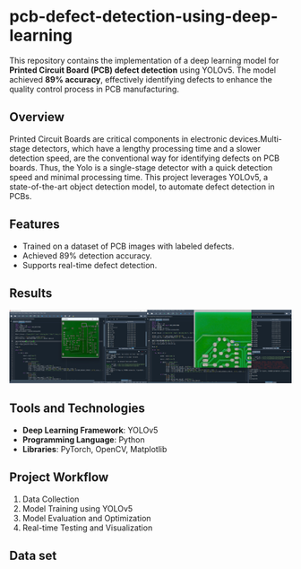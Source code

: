 # pcb-defect-detection-using-deep-learning 

This repository contains the implementation of a deep learning model for **Printed Circuit Board (PCB) defect detection** using YOLOv5. The model achieved **89% accuracy**, effectively identifying defects to enhance the quality control process in PCB manufacturing.  

## Overview  

Printed Circuit Boards are critical components in electronic devices.Multi-stage detectors, which have a lengthy processing time and a slower detection speed, are the conventional way for identifying defects on PCB boards. Thus, the Yolo is a single-stage detector with a quick detection speed and minimal processing time. This project leverages YOLOv5, a state-of-the-art object detection model, to automate defect detection in PCBs.

## Features  
- Trained on a dataset of PCB images with labeled defects.  
- Achieved 89% detection accuracy.   
- Supports real-time defect detection.  

## Results  
![Project Results](result.png)  


## Tools and Technologies  
- **Deep Learning Framework**: YOLOv5  
- **Programming Language**: Python  
- **Libraries**: PyTorch, OpenCV, Matplotlib  

## Project Workflow  
1. Data Collection 
2. Model Training using YOLOv5  
3. Model Evaluation and Optimization  
4. Real-time Testing and Visualization  

## Data set

